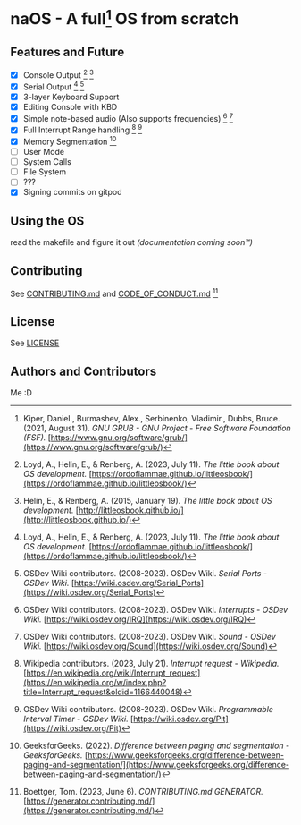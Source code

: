 # naOS - A full[^3] OS from scratch

## Features and Future

- [x] Console Output [^1] [^2]
- [x] Serial Output [^1] [^4]
- [x] 3-layer Keyboard Support
- [x] Editing Console with KBD
- [x] Simple note-based audio (Also supports frequencies) [^8] [^9]
- [x] Full Interrupt Range handling [^6] [^10]
- [x] Memory Segmentation [^11]
- [ ] User Mode
- [ ] System Calls
- [ ] File System
- [ ] ???
- [x] Signing commits on gitpod

## Using the OS
read the makefile and figure it out *(documentation coming soon:tm:)*

## Contributing
See [CONTRIBUTING.md](CONTRIBUTING.md) and [CODE_OF_CONDUCT.md](CODE_OF_CONDUCT.md) [^5]

## License
See [LICENSE](LICENSE)

## Authors and Contributors
Me :D
 
 <!-- basing this whole section on the fact that github rearranges markdown references numbers -->
[^1]: Loyd, A., Helin, E., & Renberg, A. (2023, July 11). *The little book about OS development.* [https://ordoflammae.github.io/littleosbook/](https://ordoflammae.github.io/littleosbook/)
[^2]: Helin, E., & Renberg, A. (2015, January 19). *The little book about OS development.* [http://littleosbook.github.io/](http://littleosbook.github.io/)
[^3]: Kiper, Daniel., Burmashev, Alex., Serbinenko, Vladimir., Dubbs, Bruce. (2021, August 31). *GNU GRUB - GNU Project - Free Software Foundation (FSF).* [https://www.gnu.org/software/grub/](https://www.gnu.org/software/grub/)
[^4]: OSDev Wiki contributors. (2008-2023). OSDev Wiki. *Serial Ports - OSDev Wiki.* [https://wiki.osdev.org/Serial_Ports](https://wiki.osdev.org/Serial_Ports)
[^8]: OSDev Wiki contributors. (2008-2023). OSDev Wiki. *Interrupts - OSDev Wiki.* [https://wiki.osdev.org/IRQ](https://wiki.osdev.org/IRQ)
[^9]: OSDev Wiki contributors. (2008-2023). OSDev Wiki. *Sound - OSDev Wiki.* [https://wiki.osdev.org/Sound](https://wiki.osdev.org/Sound)
[^10]: OSDev Wiki contributors. (2008-2023). OSDev Wiki. *Programmable Interval Timer - OSDev Wiki.* [https://wiki.osdev.org/Pit](https://wiki.osdev.org/Pit)
[^5]: Boettger, Tom. (2023, June 6). *CONTRIBUTING.md GENERATOR.* [https://generator.contributing.md/](https://generator.contributing.md/)
[^6]: Wikipedia contributors. (2023, July 21). *Interrupt request - Wikipedia.* [https://en.wikipedia.org/wiki/Interrupt_request](https://en.wikipedia.org/w/index.php?title=Interrupt_request&oldid=1166440048)
[^11]: GeeksforGeeks. (2022). *Difference between paging and segmentation - GeeksforGeeks.* [https://www.geeksforgeeks.org/difference-between-paging-and-segmentation/](https://www.geeksforgeeks.org/difference-between-paging-and-segmentation/)
